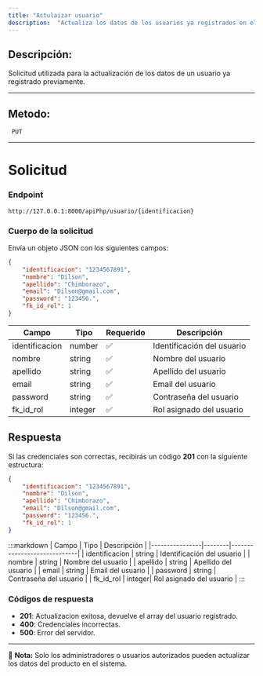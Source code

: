 ```yaml
---
title: "Actulaizar usuario"
description:  "Actualiza los datos de los usuarios ya registrados en el sistema."
---
```



## Descripción:
Solicitud utilizada para la actualización de los datos de un usuario ya registrado previamente.

---


## Metodo: 
```
 PUT
```
---


# **Solicitud**

### **Endpoint**
```
http://127.0.0.1:8000/apiPhp/usuario/{identificacion}
```

### **Cuerpo de la solicitud**
Envía un objeto JSON con los siguientes campos:

```json
{
    "identificacion": "1234567891",
    "nombre": "Dilson",
    "apellido": "Chimborazo",
    "email": "Dilson@gmail.com",
    "password": "123456.",
    "fk_id_rol": 1
}
```

| Campo           | Tipo   | Requerido | Descripción                |
|----------------|--------|-----------|-----------------------------|
| identificacion | number | ✅       | Identificación del usuario  |
| nombre         | string | ✅       | Nombre del usuario      |
| apellido       | string | ✅       | Apellido del usuario      |
| email          | string | ✅       | Email del usuario      |
| password       | string | ✅       | Contraseña del usuario      |
| fk_id_rol      | integer| ✅       | Rol asignado del usuario      |

## **Respuesta**

Si las credenciales son correctas, recibirás un código **201** con la siguiente estructura:

```json
{
    "identificacion": "1234567891",
    "nombre": "Dilson",
    "apellido": "Chimborazo",
    "email": "Dilson@gmail.com",
    "password": "123456.",
    "fk_id_rol": 1
}
```

:::markdown
| Campo           | Tipo   | Descripción                |
|----------------|--------|-----------------------------|
| identificacion | string | Identificación del usuario  |
| nombre         | string | Nombre del usuario      |
| apellido       | string | Apellido del usuario      |
| email          | string | Email del usuario      |
| password       | string | Contraseña del usuario      |
| fk_id_rol      | integer| Rol asignado del usuario      |
:::


### **Códigos de respuesta**
- **201**: Actualizacion exitosa, devuelve el array del usuario registrado.
- **400**: Credenciales incorrectas.
- **500**: Error del servidor.

---

📄 **Nota:** Solo los administradores o usuarios autorizados pueden actualizar los datos del producto en el sistema.



